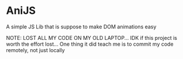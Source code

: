# AniJS
A simple JS Lib  that is suppose to make DOM animations easy


NOTE: LOST ALL MY CODE ON MY OLD LAPTOP... IDK if this project is worth the effort lost... One thing it did teach me is to commit my code remotely, not just locally
